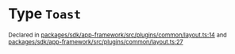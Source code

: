 # Type `Toast`
<sub>Declared in [packages/sdk/app-framework/src/plugins/common/layout.ts:14](https://github.com/dxos/dxos/blob/56c97ac85/packages/sdk/app-framework/src/plugins/common/layout.ts#L14) and [packages/sdk/app-framework/src/plugins/common/layout.ts:27](https://github.com/dxos/dxos/blob/56c97ac85/packages/sdk/app-framework/src/plugins/common/layout.ts#L27)</sub>






